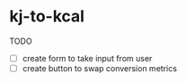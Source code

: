 # kj-to-kcal

TODO
- [ ] create form to take input from user
- [ ] create button to swap conversion metrics
